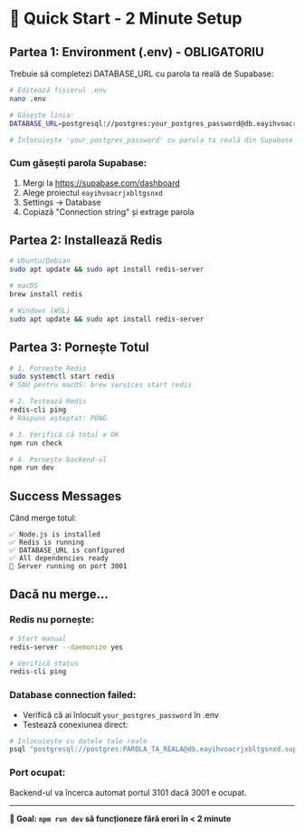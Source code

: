 # 🚀 Quick Start - 2 Minute Setup

## Partea 1: Environment (.env) - OBLIGATORIU

Trebuie să completezi DATABASE_URL cu parola ta reală de Supabase:

```bash
# Editează fișierul .env
nano .env

# Găsește linia:
DATABASE_URL=postgresql://postgres:your_postgres_password@db.eayihvoacrjxbltgsnxd.supabase.co:5432/postgres

# Înlocuiește 'your_postgres_password' cu parola ta reală din Supabase
```

### Cum găsești parola Supabase:
1. Mergi la https://supabase.com/dashboard
2. Alege proiectul `eayihvoacrjxbltgsnxd`
3. Settings → Database
4. Copiază "Connection string" și extrage parola

## Partea 2: Installează Redis

```bash
# Ubuntu/Debian
sudo apt update && sudo apt install redis-server

# macOS
brew install redis

# Windows (WSL)
sudo apt update && sudo apt install redis-server
```

## Partea 3: Pornește Totul

```bash
# 1. Pornește Redis
sudo systemctl start redis
# SAU pentru macOS: brew services start redis

# 2. Testează Redis
redis-cli ping
# Răspuns așteptat: PONG

# 3. Verifică că totul e OK
npm run check

# 4. Pornește backend-ul
npm run dev
```

## Success Messages

Când merge totul:
```
✅ Node.js is installed
✅ Redis is running
✅ DATABASE_URL is configured  
✅ All dependencies ready
🚀 Server running on port 3001
```

## Dacă nu merge...

### Redis nu pornește:
```bash
# Start manual
redis-server --daemonize yes

# Verifică status
redis-cli ping
```

### Database connection failed:
- Verifică că ai înlocuit `your_postgres_password` în .env
- Testează conexiunea direct:
```bash
# Înlocuiește cu datele tale reale
psql "postgresql://postgres:PAROLA_TA_REALA@db.eayihvoacrjxbltgsnxd.supabase.co:5432/postgres"
```

### Port ocupat:
Backend-ul va încerca automat portul 3101 dacă 3001 e ocupat.

---

**🎯 Goal: `npm run dev` să funcționeze fără erori în < 2 minute**